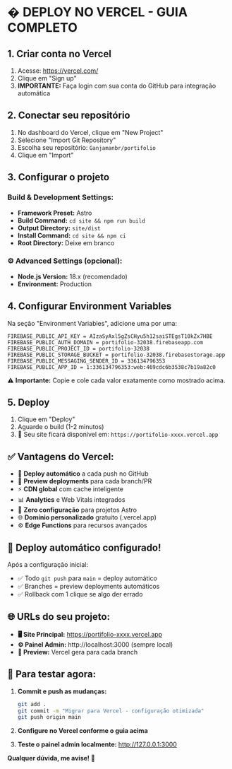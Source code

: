 # � DEPLOY NO VERCEL - GUIA COMPLETO

## 1. Criar conta no Vercel

1. Acesse: https://vercel.com/
2. Clique em "Sign up"
3. **IMPORTANTE:** Faça login com sua conta do GitHub para integração automática

## 2. Conectar seu repositório

1. No dashboard do Vercel, clique em "New Project"
2. Selecione "Import Git Repository" 
3. Escolha seu repositório: `Ganjamanbr/portifolio`
4. Clique em "Import"

## 3. Configurar o projeto

### Build & Development Settings:
- **Framework Preset:** Astro
- **Build Command:** `cd site && npm run build`
- **Output Directory:** `site/dist`
- **Install Command:** `cd site && npm ci`
- **Root Directory:** Deixe em branco

### ⚙️ Advanced Settings (opcional):
- **Node.js Version:** 18.x (recomendado)
- **Environment:** Production

## 4. Configurar Environment Variables

Na seção "Environment Variables", adicione uma por uma:

```
FIREBASE_PUBLIC_API_KEY = AIzaSyAxl5gZsCHyu5h12saiSTEgsT10kZx7HBE
FIREBASE_PUBLIC_AUTH_DOMAIN = portifolio-32038.firebaseapp.com
FIREBASE_PUBLIC_PROJECT_ID = portifolio-32038
FIREBASE_PUBLIC_STORAGE_BUCKET = portifolio-32038.firebasestorage.app
FIREBASE_PUBLIC_MESSAGING_SENDER_ID = 336134796353
FIREBASE_PUBLIC_APP_ID = 1:336134796353:web:469cdc6b3538c7b19a82c0
```

⚠️ **Importante:** Copie e cole cada valor exatamente como mostrado acima.

## 5. Deploy

1. Clique em "Deploy"
2. Aguarde o build (1-2 minutos)
3. 🎉 Seu site ficará disponível em: `https://portifolio-xxxx.vercel.app`

## ✅ Vantagens do Vercel:

- 🚀 **Deploy automático** a cada push no GitHub
- 🔄 **Preview deployments** para cada branch/PR
- ⚡ **CDN global** com cache inteligente
- 📊 **Analytics** e Web Vitals integrados
- 🔧 **Zero configuração** para projetos Astro
- 🌐 **Domínio personalizado** gratuito (.vercel.app)
- ⚙️ **Edge Functions** para recursos avançados

## 🔄 Deploy automático configurado!

Após a configuração inicial:
- ✅ Todo `git push` para `main` = deploy automático
- ✅ Branches = preview deployments automáticos
- ✅ Rollback com 1 clique se algo der errado

## 🌐 URLs do seu projeto:

- **🖥️ Site Principal:** https://portifolio-xxxx.vercel.app
- **⚙️ Painel Admin:** http://localhost:3000 (sempre local)
- **📱 Preview:** Vercel gera para cada branch

## 🎯 Para testar agora:

1. **Commit e push as mudanças:**
   ```bash
   git add .
   git commit -m "Migrar para Vercel - configuração otimizada"
   git push origin main
   ```

2. **Configure no Vercel conforme o guia acima**

3. **Teste o painel admin localmente:** http://127.0.0.1:3000

**Qualquer dúvida, me avise! 🚀**
